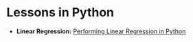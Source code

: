 # Lessons in Python
- **Linear Regression:** [Performing Linear Regression in Python](https://github.com/gabdennis/python/blob/b33b1193975bddea450f1d58bbee0e5b3347d598/Linear%20Regression.md)
